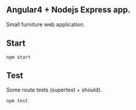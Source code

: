<h2>Angular4 + Nodejs Express app.</h2>

Small furniture web application.

<h2>Start</h2

<code>npm start</code>

<h2>Test</h2>

Some route tests (supertest + should).

<code>npm test</code>
